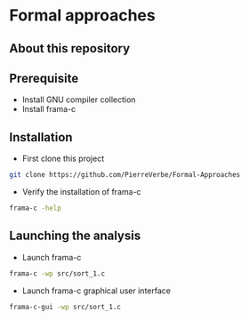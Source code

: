 # Formal approaches

## About this repository

## Prerequisite
* Install GNU compiler collection <br>
* Install frama-c <br>

## Installation
* First clone this project
```bash
git clone https://github.com/PierreVerbe/Formal-Approaches
```

* Verify the installation of frama-c
```bash
frama-c -help
```

## Launching the analysis
* Launch frama-c 
```bash
frama-c -wp src/sort_1.c
```

* Launch frama-c graphical user interface
```bash
frama-c-gui -wp src/sort_1.c
```

